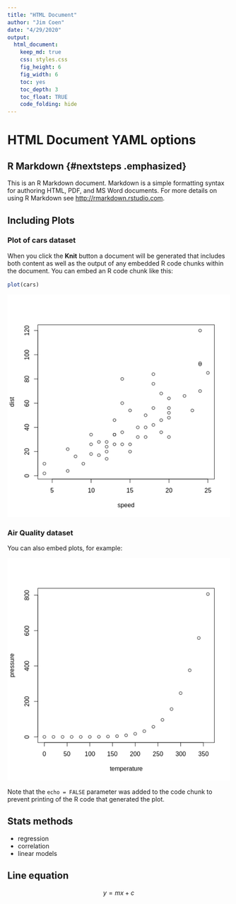 ```yaml
---
title: "HTML Document"
author: "Jim Coen"
date: "4/29/2020"
output:
  html_document: 
    keep_md: true
    css: styles.css
    fig_height: 6
    fig_width: 6
    toc: yes
    toc_depth: 3
    toc_float: TRUE
    code_folding: hide
---
```




# HTML Document YAML options

## R Markdown {#nextsteps .emphasized}

This is an R Markdown document. Markdown is a simple formatting syntax for authoring HTML, PDF, and MS Word documents. For more details on using R Markdown see <http://rmarkdown.rstudio.com>.

## Including Plots

### Plot of cars dataset
When you click the **Knit** button a document will be generated that includes both content as well as the output of any embedded R code chunks within the document. You can embed an R code chunk like this:


```r
plot(cars)
```

![](index_files/figure-html/cars-1.png)<!-- -->

### Air Quality dataset
You can also embed plots, for example:

![](index_files/figure-html/pressure-1.png)<!-- -->

Note that the `echo = FALSE` parameter was added to the code chunk to prevent printing of the R code that generated the plot.

## Stats methods
* regression
* correlation
* linear models

## Line equation

$$y = m x + c$$

